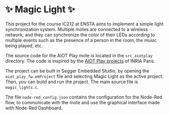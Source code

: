 <!-- LTeX: language=en-US -->

# ✨ Magic Light ✨

This project for the course IC212 at ENSTA aims to implement a simple light synchronization system. Multiple motes are connected to a wireless network, and they can synchronize the color of their LEDs according to multiple events such as the presence of a person in the room, the music being played, etc.

The source code for the AIOT Play mote is located in the `src_aiotplay` directory. The code is inspired by the [AIOT Play projects](https://github.com/aiotsystems/aiot_play_fw.git) of INRIA Paris.

The project can be built in Segger Embedded Studio, by opening the `aiot_play_fw.emProject` file and selecting Magic Light as the active project. Then, you can build and run the project. The main source file is `magic_lights.c`.

The file `node-red_config.json` contains the configuration for the Node-Red flow, to communicate with the mote and use the graphical interface made with Node-Red Dashboard.